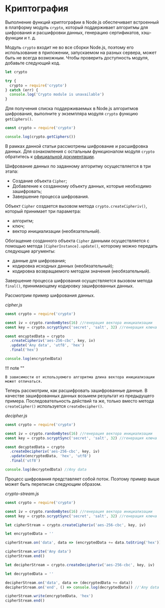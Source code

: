 # Криптография

Выполнение функций криптографии в Node.js обеспечивает встроенный в платформу модуль `crypto`, который поддерживает алгоритмы для шифрования и расшифровки данных, генерацию сертификатов, хэш-функции и т. д.

Модуль `crypto` входит не во все сборки Node.js, поэтому его использование в приложении, запускаемом на разных сервера, может быть не всегда возможным. Чтобы проверить доступность модуля, добавьте следующий код.

```js
let crypto

try {
  crypto = require('crypto')
} catch (err) {
  console.log('Crypto module is unavailable')
}
```

Для получения списка поддерживаемых в Node.js алгоритмов шифрования, выполните у экземпляра модуля `crypto` функцию `getCiphers()`.

```js
const crypto = require('crypto')

console.log(crypto.getCiphers())
```

В рамках данной статьи рассмотрены шифрование и расшифровка данных. Для ознакомления с остальным функционалом модуля `crypto` обратитесь к [официальной документации](https://nodejs.org/api/crypto.html).

Шифрование данных по заданному алгоритму осуществляется в три этапа:

- Создание объекта `Cipher`;
- Добавление к созданному объекту данных, которые необходимо зашифровать;
- Завершение процесса шифрования.

Объект `Cipher` создается вызовом метода `crypto.createCipheriv()`, который принимает три параметра:

- алгоритм;
- ключ;
- вектор инициализации (необязательный).

Обогащение созданного объекта `Cipher` данными осуществляется с помощью метода `[CipherInstance].update()`, которому можно передать следующие аргументы:

- данные для шифрования;
- кодировка исходных данных (необязательный);
- кодировка возвращаемого методом значения (необязательный).

Завершение процесса шифрования осуществляется вызовом метода `final()`, принимающему кодировку зашифрованных данных.

Рассмотрим пример шифрования данных.

_cipher.js_

```js
const crypto = require('crypto')

const iv = crypto.randomBytes(16) //генерация вектора инициализации
const key = crypto.scryptSync('secret', 'salt', 32) //генерация ключа

const encyptedData = crypto
  .createCipheriv('aes-256-cbc', key, iv)
  .update('Any data', 'utf8', 'hex')
  .final('hex')

console.log(encryptedData)
```

!!! note ""

    В зависимости от используемого алгоритма длина вектора инициализации может отличаться.

Теперь рассмотрим, как расшифровать зашифрованные данные. В качестве зашифрованных данных возьмем результат из предыдущего примера. Последовательность действий та же, только вместо метода `createCipher()` используется `createDecipher()`.

_decipher.js_

```js
const crypto = require('crypto')

const iv = crypto.randomBytes(16) //генерация вектора инициализации
const key = crypto.scryptSync('secret', 'salt', 32) //генерация ключа

const decyptedData = crypto
  .createDecipheriv('aes-256-cbc', key, iv)
  .update(encryptedData, 'hex', 'utf8')
  .final('utf8')

console.log(decryptedData) //Any data
```

Процесс шифрования представляет собой поток. Поэтому пример выше может быть переписан следующим образом.

_crypto-stream.js_

```js
const crypto = require('crypto')

const iv = crypto.randomBytes(16) //генерация вектора инициализации
const key = crypto.scryptSync('secret', 'salt', 32) //генерация ключа

let cipherStream = crypto.createCipheriv('aes-256-cbc', key, iv)

let encryptedData = ''

cipherStream.on('data', data => (encryptedData += data.toString('hex')))

cipherStream.write('Any data')
cipherStream.end()

let decipherStream = crypto.createDecipheriv('aes-256-cbc', key, iv)

let decryptedData = ''

decipherStream.on('data', data => (decryptedData += data))
decipherStream.on('end', () => console.log(decryptedData)) //'Any data'

cipherStream.write(encryptedData, 'hex')
cipherStream.end()
```
